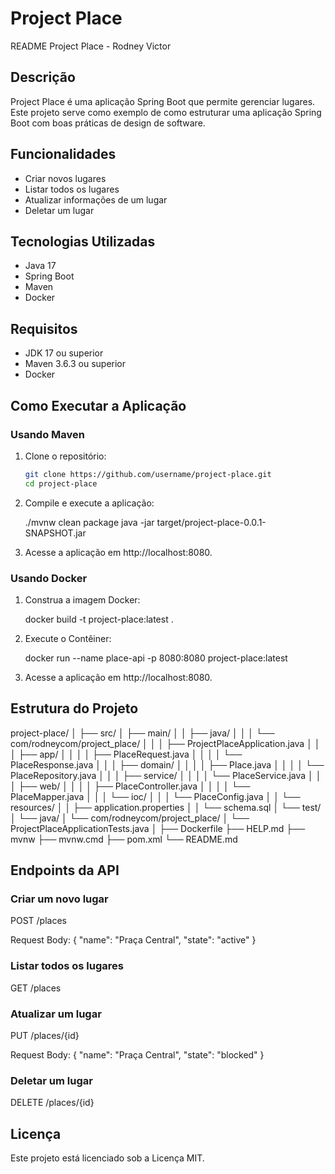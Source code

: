 # Project Place

README Project Place - Rodney Victor

## Descrição

Project Place é uma aplicação Spring Boot que permite gerenciar lugares. Este projeto serve como exemplo de como estruturar uma aplicação Spring Boot com boas práticas de design de software.

## Funcionalidades

- Criar novos lugares
- Listar todos os lugares
- Atualizar informações de um lugar
- Deletar um lugar

## Tecnologias Utilizadas

- Java 17
- Spring Boot
- Maven
- Docker

## Requisitos

- JDK 17 ou superior
- Maven 3.6.3 ou superior
- Docker

## Como Executar a Aplicação

### Usando Maven

1. Clone o repositório:
   ```sh
   git clone https://github.com/username/project-place.git
   cd project-place

2. Compile e execute a aplicação:

   ./mvnw clean package
   java -jar target/project-place-0.0.1-SNAPSHOT.jar

3. Acesse a aplicação em  http://localhost:8080.

### Usando Docker

1. Construa a imagem Docker:

   docker build -t project-place:latest .

2. Execute o Contêiner:

   docker run --name place-api -p 8080:8080 project-place:latest

3. Acesse a aplicação em  http://localhost:8080.

## Estrutura do Projeto

project-place/
│
├── src/
│   ├── main/
│   │   ├── java/
│   │   │   └── com/rodneycom/project_place/
│   │   │       ├── ProjectPlaceApplication.java
│   │   │       ├── app/
│   │   │       │   ├── PlaceRequest.java
│   │   │       │   └── PlaceResponse.java
│   │   │       ├── domain/
│   │   │       │   ├── Place.java
│   │   │       │   └── PlaceRepository.java
│   │   │       ├── service/
│   │   │       │   └── PlaceService.java
│   │   │       ├── web/
│   │   │       │   ├── PlaceController.java
│   │   │       │   └── PlaceMapper.java
│   │   │       └── ioc/
│   │   │           └── PlaceConfig.java
│   │   └── resources/
│   │       ├── application.properties
│   │       └── schema.sql
│   └── test/
│       └── java/
│           └── com/rodneycom/project_place/
│               └── ProjectPlaceApplicationTests.java
│
├── Dockerfile
├── HELP.md
├── mvnw
├── mvnw.cmd
├── pom.xml
└── README.md

## Endpoints da API

### Criar um novo lugar

POST /places

Request Body:
{
   "name": "Praça Central",
   "state": "active"
}

### Listar todos os lugares

GET /places

### Atualizar um lugar

PUT /places/{id}

Request Body:
{
   "name": "Praça Central",
   "state": "blocked"
}

### Deletar um lugar

DELETE /places/{id}

## Licença

Este projeto está licenciado sob a Licença MIT.

